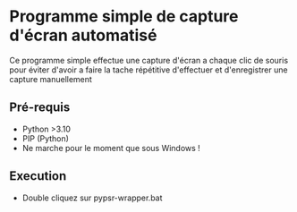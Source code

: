 # Programme simple de capture d'écran automatisé
Ce programme simple effectue une capture d'écran a chaque clic de souris pour éviter d'avoir a faire la tache répétitive d'effectuer et d'enregistrer une capture manuellement
## Pré-requis 
- Python >3.10
- PIP (Python)
- Ne marche pour le moment que sous Windows !
## Execution 
- Double cliquez sur pypsr-wrapper.bat